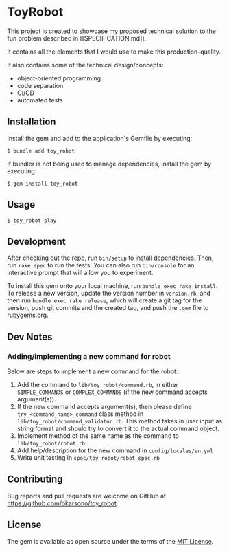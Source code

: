 # ToyRobot

This project is created to showcase my proposed technical solution to the fun problem described in [[SPECIFICATION.md]].

It contains all the elements that I would use to make this production-quality.

It also contains some of the technical design/concepts:
* object-oriented programming
* code separation
* CI/CD
* automated tests

## Installation

Install the gem and add to the application's Gemfile by executing:

    $ bundle add toy_robot

If bundler is not being used to manage dependencies, install the gem by executing:

    $ gem install toy_robot

## Usage
    $ toy_robot play

## Development

After checking out the repo, run `bin/setup` to install dependencies. Then, run `rake spec` to run the tests. You can also run `bin/console` for an interactive prompt that will allow you to experiment.

To install this gem onto your local machine, run `bundle exec rake install`. To release a new version, update the version number in `version.rb`, and then run `bundle exec rake release`, which will create a git tag for the version, push git commits and the created tag, and push the `.gem` file to [rubygems.org](https://rubygems.org).

## Dev Notes

### Adding/implementing a new command for robot

Below are steps to implement a new command for the robot:

1. Add the command to `lib/toy_robot/command.rb`, in either `SIMPLE_COMMANDS` or `COMPLEX_COMMANDS` (if the new command accepts argument(s)).
2. If the new command accepts argument(s), then please define `try_<command_name>_command` class method in `lib/toy_robot/command_validator.rb`. This method takes in user input as string format and should try to convert it to the actual command object.
3. Implement method of the same name as the command to `lib/toy_robot/robot.rb`
4. Add help/description for the new command in `config/locales/en.yml`
5. Write unit testing in `spec/toy_robot/robot_spec.rb`

## Contributing

Bug reports and pull requests are welcome on GitHub at https://github.com/okarsono/toy_robot.

## License

The gem is available as open source under the terms of the [MIT License](https://opensource.org/licenses/MIT).
